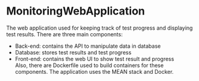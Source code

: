 # MonitoringWebApplication
The web application used for keeping track of test progress and displaying test results. There are three main components:  
- Back-end: contains the API to manipulate data in database  
- Database: stores test results and test progress  
- Front-end: contains the web UI to show test result and progress  
Also, there are Dockerfile used to build containers for these components. The application uses the MEAN stack and Docker.